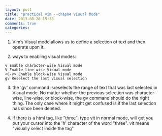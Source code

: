 ```yaml
---
layout: post
title: "practical vim --chap04 Visual Mode"
date: 2013-08-28 15:38
comments: true
categories:
---
```

1. Vim’s Visual mode allows us to define a selection of text and then operate upon it.

2. ways to enabling visual modes:
```
v Enable character-wise Visual mode
V Enable line-wise Visual mode
<C-v> Enable block-wise Visual mode
gv Reselect the last visual selection
```


3. the 'gv' command isreselects the range of text that was last selected in Visual mode. No matter whether the previous selection was character-wise, line-wise, or block-wise, the gv command should do the right thing. The only case where it might get confused is if the last selection has since been deleted.



4. if there is a html tag, like "<a href="#">three</a>", type vit in normal mode, will get you put your cursor into the 'h' character of the word "three". vit means "visually select inside the tag"



